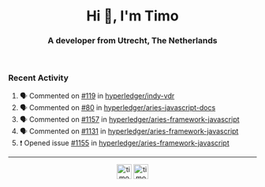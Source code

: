 <h1 align="center">Hi 👋, I'm Timo</h1>
<h3 align="center">A developer from Utrecht, The Netherlands</h3>
<br/>
<!-- https://github.com/rahuldkjain/github-profile-readme-generator --!>

<!--  <p align="left"><img src="https://github-readme-stats.vercel.app/api?username=timoglastra&show_icons=true&count_private=true&" alt="timoglastra" /></p> --!>

<!--
Github language stats
<p align="left"><img src="https://github-readme-stats.vercel.app/api/top-langs/?username=timoglastra&layout=compact" alt="timoglastra" /><p>
-->

<!-- Codestats language stats -->
<!-- <p align="left"><img src="https://codestats-readme.vercel.app/api/top-langs/?username=timoglastra&layout=compact&language_count=12" alt="timoglastra" /><p>    --!>
  
<h3>Recent Activity</h3>

<!--START_SECTION:activity-->
1. 🗣 Commented on [#119](https://github.com/hyperledger/indy-vdr/issues/119) in [hyperledger/indy-vdr](https://github.com/hyperledger/indy-vdr)
2. 🗣 Commented on [#80](https://github.com/hyperledger/aries-javascript-docs/issues/80) in [hyperledger/aries-javascript-docs](https://github.com/hyperledger/aries-javascript-docs)
3. 🗣 Commented on [#1157](https://github.com/hyperledger/aries-framework-javascript/issues/1157) in [hyperledger/aries-framework-javascript](https://github.com/hyperledger/aries-framework-javascript)
4. 🗣 Commented on [#1131](https://github.com/hyperledger/aries-framework-javascript/issues/1131) in [hyperledger/aries-framework-javascript](https://github.com/hyperledger/aries-framework-javascript)
5. ❗️ Opened issue [#1155](https://github.com/hyperledger/aries-framework-javascript/issues/1155) in [hyperledger/aries-framework-javascript](https://github.com/hyperledger/aries-framework-javascript)
<!--END_SECTION:activity-->

---

<p align="center">
<a href="https://twitter.com/timoglastra" target="blank"><img align="center" src="https://cdn.jsdelivr.net/npm/simple-icons@3.0.1/icons/twitter.svg" alt="timoglastra" height="30" width="30" /></a>
<a href="https://linkedin.com/in/timoglastra" target="blank"><img align="center" src="https://cdn.jsdelivr.net/npm/simple-icons@3.0.1/icons/linkedin.svg" alt="timoglastra" height="30" width="30" /></a>
</p>



